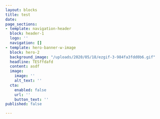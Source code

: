 ```yaml
---
layout: blocks
title: test
date: 
page_sections:
- template: navigation-header
  block: header-1
  logo: ''
  navigation: []
- template: hero-banner-w-image
  block: hero-2
  background_image: "/uploads/2020/05/18/ezgif-3-984fa3fdd0b6.gif"
  headline: TESffdafd
  content: asdf
  image:
    image: ''
    alt_text: ''
  cta:
    enabled: false
    url: ''
    button_text: ''
published: false

---
```

